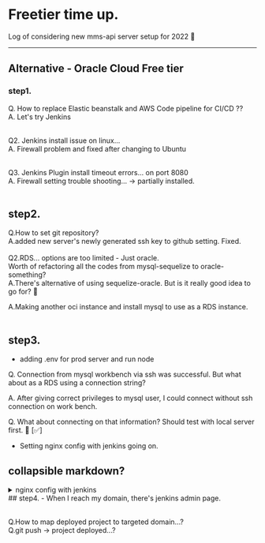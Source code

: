 # Freetier time up.
Log of considering new mms-api server setup for 2022 🤔

----
## Alternative - Oracle Cloud Free tier
### step1.
Q. How to replace Elastic beanstalk and AWS Code pipeline for CI/CD ??<br>
A. Let's try Jenkins<br><br>

Q2. Jenkins install issue on linux...<br> 
A. Firewall problem and fixed after changing to Ubuntu<br><br>

Q3. Jenkins Plugin install timeout errors... on port 8080<br>
A. Firewall setting trouble shooting... -> partially installed.<br><br>

## step2.
Q.How to set git repository?<br>
A.added new server's newly generated ssh key to github setting. Fixed.<br><br>
Q2.RDS... options are too limited - Just oracle.<br> Worth of refactoring all the codes from mysql-sequelize to oracle-something?<br>
A.There's alternative of using sequelize-oracle. But is it really good idea to go for? 💭<br>

A.Making another oci instance and install mysql to use as a RDS instance.<br><br>

## step3.
- adding .env for prod server and run node<br>

Q. Connection from mysql workbench via ssh was successful. But what about as a RDS using a connection string?<br>

A. After giving correct privileges to mysql user, I could connect without ssh connection on work bench.

Q. What about connecting on that information? Should test with local server first. 🤔 [✅]

- Setting nginx config with jenkins going on.<br>
## collapsible markdown?

<details><summary>nginx config with jenkins</summary>
<p>

#### sudo vim /etc/nginx/sites-available/mymoviestory.ml.conf

```bash
# configure upstream
upstream jenkins {
    server localhost:8080;
    # limit the number of idle connections to this upstream
    keepalive 16;
}

server {
    # standard "redirect-all-to-https" configuration
    listen 80;
    listen [::]:80;
    server_name mywebsitedomain.com;
    # return 301 http://$host$request_uri;
    if ($scheme = "http") {
	return 301 https://$host$request_uri;
    }
}

server {
    listen 443 ssl http2;
    listen [::]:443 ssl http2;
    server_name  mywebsitedomain.com;

    ssl_certificate /etc/letsencrypt/live/mywebsitedomain.com/fullchain.pem;
    ssl_certificate_key /etc/letsencrypt/live/mywebsitedomain.com/privkey.pem;

    # root directive is not needed here,
    # since all traffic is redirected to Jenkins and
    # it will be serving static files
    # standard long block of SSL configuration is omitted,
    # check the full file for details

    # Jenkins will use custom headers for CSRF protection
    # whithout this directive NGINX will drop those headers
    ignore_invalid_headers off;

    location / {
        # proxy_pass http://jenkins;
        proxy_pass http://jenkins;


        # we want to connect to Jenkins via HTTP 1.1 with keep-alive connections
        proxy_http_version 1.1;

        # has to be copied from server block,
        # since we are defining per-location headers, and in
        # this case server headers are ignored
        proxy_set_header Host $http_host;
        proxy_set_header X-Real-IP $remote_addr;
        proxy_set_header X-Forwarded-For $proxy_add_x_forwarded_for;

        # no Connection header means keep-alive
        proxy_set_header Connection "";

        # Jenkins will use this header to tell if the connection
        # was made via http or https
        proxy_set_header X-Forwarded-Proto $scheme;

        # increase body size (default is 1mb)
        client_max_body_size       10m;

        # increase buffer size, not sure how this impacts Jenkins, but it is recommended
        # by official guide
        client_body_buffer_size    128k;

        # block below is for HTTP CLI commands in Jenkins
        # increase timeouts for long-running CLI commands (default is 60s)
        proxy_connect_timeout      90;
        proxy_send_timeout         90;
        proxy_read_timeout         90;

        # disable buffering
        proxy_buffering            off;
        proxy_request_buffering    off;
    }

    error_page 404 /404.html;
        location = /40x.html {
    }

    error_page 500 502 503 504 /50x.html;
        location = /50x.html {
    }
}
```

</p>
</details>
## step4.
- When I reach my domain, there's jenkins admin page.<br><br>

Q.How to map deployed project to targeted domain...?<br>
Q.git push -> project deployed...?<br>
